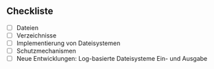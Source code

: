 ## Checkliste
- [ ] Dateien
- [ ] Verzeichnisse
- [ ] Implementierung von Dateisystemen
- [ ] Schutzmechanismen
- [ ] Neue Entwicklungen: Log-basierte Dateisysteme Ein- und Ausgabe
